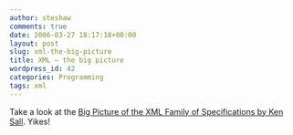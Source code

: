 ```yaml
---
author: steshaw
comments: true
date: 2006-03-27 18:17:18+00:00
layout: post
slug: xml-the-big-picture
title: XML – the big picture
wordpress_id: 42
categories: Programming
tags: xml
---
```


Take a look at the [Big Picture of the XML Family of Specifications by Ken
Sall](http://kensall.com/big-picture). Yikes!
